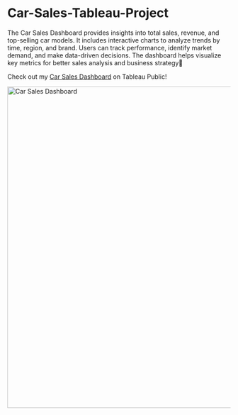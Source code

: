 # Car-Sales-Tableau-Project
The Car Sales Dashboard provides insights into total sales, revenue, and top-selling car models. It includes interactive charts to analyze trends by time, region, and brand. Users can track performance, identify market demand, and make data-driven decisions. The dashboard helps visualize key metrics for better sales analysis and business strategy🚗

Check out my [Car Sales Dashboard](https://public.tableau.com/app/profile/priyanka.gowtham/viz/CarSalesDashboard_17391948641260/Dashboard2/) on Tableau Public!  

<img width="725" alt="Car Sales Dashboard" src="https://github.com/user-attachments/assets/06f1ec61-394c-4d88-995e-332fb15b7ea1" />

